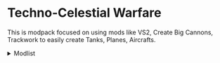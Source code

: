 # Techno-Celestial Warfare

This is modpack focused on using mods like VS2, Create Big Cannons, Trackwork to easily create Tanks, Planes, Aircrafts.

<details>
  <summary>Modlist</summary>
  ### Modlist
  * Additional Guns
  * Advanced Peripherals
  * AppleSkin
  * Architectury API
  * Better Combat
  * CBC: Modern Warfare
  * CC: Tweaked
  * CC: VS
  * CC:C Bridge
  * CCTech
  * Chat Heads
  * Clockwork
  * Cloth Config API
  * Complementary Shaders - Reimagined
  * Create
  * Create Alloyed
  * Create Big Cannons
  * Create Crafts & Additions
  * Create Deco
  * Create Encased
  * Create Ender Transmission
  * Create Utilities
  * Create: Basic Additions
  * Create: Connected
  * Create: Copycats+
  * Create: Diesel Generators
  * Create: Interiors
  * CreativeCore
  * e4mc
  * Embeddium
  * Embeddium (Rubidium) Extra
  * Essential Mod
  * Essential UI
  * Eureka! Ships! for Valkyrien Skies (Forge/Fabric)
  * Extreme sound muffler
  * FramedBlocks
  * Framework
  * Icons
  * Inventory Profiles Next
  * Kotlin for Forge
  * KubeJS
  * KubeVS
  * libIPN
  * Mekanism
  * Mekanism Additions
  * Mekanism Generators
  * Mekanism Tools
  * Mo' Guns
  * More Peripherals
  * MrCrayfish's Gun Mod
  * Ping Wheel
  * playerAnimator
  * PlayerRevive
  * Rhino
  * Roughly Enough Items (REI)
  * Simple Voice Chat
  * Some Peripherals
  * spark
  * TexTrue's Embeddium Options
  * Tom's Peripherals
  * Trackwork
  * Unique Dark
  * Valkyrien Computers
  * Valkyrien Skies
  * VMod
  * VS: Tournament
  * Walkie-Talkie
  * Xaero's Minimap
  * Xaero's World Map
</details>